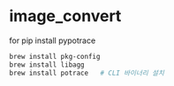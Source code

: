 # image_convert


for pip install pypotrace
```sh 
brew install pkg-config
brew install libagg
brew install potrace   # CLI 바이너리 설치
```

